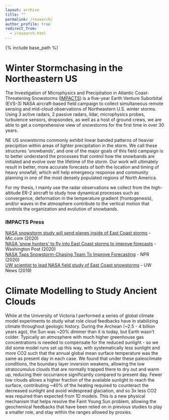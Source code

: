 ```yaml
---
layout: archive
title: ""
permalink: /research/
author_profile: true
redirect_from:
  - /research.html
---
```


{% include base_path %}


Winter Stormchasing in the Northeastern US
======

The Investigation of Microphysics and Precipitation in Atlantic Coast-Threatening Snowstorms ([IMPACTS](https://espo.nasa.gov/impacts)) is a five-year Earth Venture Suborbital (EVS-3) NASA aircraft-based field campaign to collect simultaneous remote sensing and mid-cloud observations of Northeastern U.S. winter storms. Using 3 active radars, 2 passive radars, lidar, microphysics probes, turbulence sensors, dropsondes, as well as a host of ground crews, we are able to get a comprehensive view of snowstorms for the first time in over 30 years.  

NE US snowstorms commonly exhibit linear banded patterns of heavier precipition within areas of lighter precipitation in the storm. We call these structures 'snowbands', and one of the major goals of this field campaign is to better understand the processes that control how the snowbands are initiated and evolve over the lifetime of the storm. Our work will ultimately result in better, more accurate forecasts of both the location and timing of heavy snowfall, which will help emergency response and community planning in one of the most densely populated regions of North America. 

For my thesis, I mainly use the radar observations we collect from the high-altitude ER-2 aircraft to study how dynamical processes such as convergence, deformation in the temperature gradient (frontogenesis), and/or waves in the atmosphere contribute to the vertical motion that controls the organization and evolution of snowbands. 


### IMPACTS Press

[NASA snowstorm study will send planes inside of East Coast storms](https://www.mic.com/p/nasa-snowstorm-study-will-send-planes-inside-of-east-coast-storms-21098397) - Mic.com (2020)  
[NASA ‘snow hunters’ to fly into East Coast storms to improve forecasts](https://www.washingtonpost.com/weather/2020/01/15/nasa-snow-hunters-fly-into-east-coast-snowstorms-improve-storm-forecasts/?utm_campaign) - Washington Post (2020)  
[NASA Taps Snowstorm-Chasing Team To Improve Forecasting](https://www.npr.org/2020/01/20/797981409/nasa-taps-snowstorm-chasing-team-to-improve-forecasting) - NPR (2020)  
[UW scientist to lead NASA field study of East Coast snowstorms](https://www.washington.edu/news/2019/12/10/uw-scientist-to-lead-nasa-field-study-of-east-coast-snowstorms/) - UW News (2019)



Climate Modelling to Study Ancient Clouds
======

While at the University of Victoria I performed a series of global climate model experiments to study what role cloud feedbacks have in stabilizing climate throughout geologic history. During the Archean (~2.5 - 4 billion years ago), the Sun was ~20% dimmer than it is today, but Earth wasn't colder. Typically an atmosphere with much higher greenhouse gas concentrations is needed to compensate for the reduced sunlight - so we did some model runs set up this way, with systematically less sunlight and more CO2 such that the annual global mean surface temperature was the same as present day in each case.  We found that under these paleoclimate conditions, the boundary layer inversion weakens, allowing the low stratocumulus clouds that are normally trapped there to dry out and warm up, reducing their occurrance significantly compared to present day. Fewer low clouds allows a higher fraction of the available sunlight to reach the surface, contributing ~40% of the heating required to counteract the decreased sunlight and avoid widespread glaciation, and so 3x less CO2 was required than expected from 1D models. This is a new physical mechanism that helps resolve the Faint Young Sun problem, allowing the geochemical feedbacks that have been relied on in previous studies to play a smaller role, and stay within the ranges allowed by proxies.
  